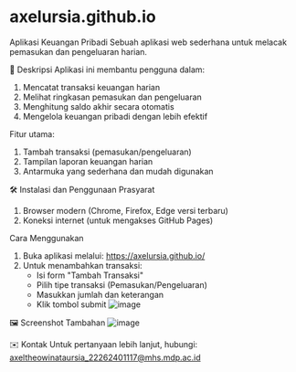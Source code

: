 # axelursia.github.io
Aplikasi Keuangan Pribadi
Sebuah aplikasi web sederhana untuk melacak pemasukan dan pengeluaran harian.

📝 Deskripsi
Aplikasi ini membantu pengguna dalam:
1. Mencatat transaksi keuangan harian
2. Melihat ringkasan pemasukan dan pengeluaran
3. Menghitung saldo akhir secara otomatis
4. Mengelola keuangan pribadi dengan lebih efektif

Fitur utama:
1. Tambah transaksi (pemasukan/pengeluaran)
2. Tampilan laporan keuangan harian
3. Antarmuka yang sederhana dan mudah digunakan

🛠️ Instalasi dan Penggunaan
Prasyarat
1. Browser modern (Chrome, Firefox, Edge versi terbaru)
2. Koneksi internet (untuk mengakses GitHub Pages)

Cara Menggunakan
1. Buka aplikasi melalui: https://axelursia.github.io/
2. Untuk menambahkan transaksi:
   - Isi form "Tambah Transaksi"
   - Pilih tipe transaksi (Pemasukan/Pengeluaran)
   - Masukkan jumlah dan keterangan
   - Klik tombol submit
![image](https://github.com/user-attachments/assets/f08c5b32-0964-4e51-a462-f1b123fc33d2)

🖼️ Screenshot Tambahan
![image](https://github.com/user-attachments/assets/22f0ba80-3e7d-4a64-87df-c05ca956ca57)

✉️ Kontak
Untuk pertanyaan lebih lanjut, hubungi:
axeltheowinataursia_22262401117@mhs.mdp.ac.id
